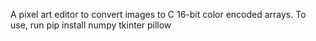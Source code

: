 A pixel art editor to convert images to C 16-bit color encoded arrays.
To use, run pip install numpy tkinter pillow

